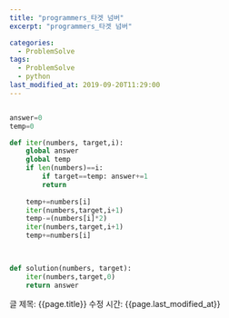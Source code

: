 ```yaml
---
title: "programmers_타겟 넘버"
excerpt: "programmers_타겟 넘버"

categories:
  - ProblemSolve
tags:
  - ProblemSolve
  - python
last_modified_at: 2019-09-20T11:29:00
---
```


```python

answer=0
temp=0

def iter(numbers, target,i):
    global answer
    global temp
    if len(numbers)==i:
        if target==temp: answer+=1
        return
    
    temp+=numbers[i]
    iter(numbers,target,i+1)
    temp-=(numbers[i]*2)
    iter(numbers,target,i+1)
    temp+=numbers[i]
    


def solution(numbers, target):
    iter(numbers,target,0)
    return answer

```

글 제목: {{page.title}}
수정 시간: {{page.last_modified_at}}
